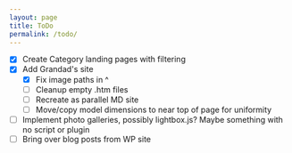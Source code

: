 ```yaml
---
layout: page
title: ToDo
permalink: /todo/
---
```

* [x] Create Category landing pages with filtering
* [x] Add Grandad's site
  * [x] Fix image paths in ^
  * [ ] Cleanup empty .htm files
  * [ ] Recreate as parallel MD site
  * [ ] Move/copy model dimensions to near top of page for uniformity
* [ ] Implement photo galleries, possibly lightbox.js? Maybe something with no script or plugin
* [ ] Bring over blog posts from WP site